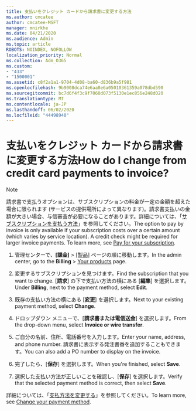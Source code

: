 ```yaml
---
title: 支払いをクレジット カードから請求書に変更する方法
ms.author: cmcatee
author: cmcatee-MSFT
manager: mnirkhe
ms.date: 04/21/2020
ms.audience: Admin
ms.topic: article
ROBOTS: NOINDEX, NOFOLLOW
localization_priority: Normal
ms.collection: Adm_O365
ms.custom:
- "433"
- "1500001"
ms.assetid: c8f2a1a1-9704-4d08-ba60-d836b9a5f981
ms.openlocfilehash: 9b9008dca74e6aa8e6a05010361359a078dbd590
ms.sourcegitcommit: bc7d6f4f3c9f7060d073f5130e1ec856e248d020
ms.translationtype: MT
ms.contentlocale: ja-JP
ms.lasthandoff: 06/02/2020
ms.locfileid: "44498940"
---
```

# <a name="how-do-i-change-from-credit-card-payments-to-invoice"></a><span data-ttu-id="53f65-102">支払いをクレジット カードから請求書に変更する方法</span><span class="sxs-lookup"><span data-stu-id="53f65-102">How do I change from credit card payments to invoice?</span></span>

> [!NOTE]
> <span data-ttu-id="53f65-p101">請求書で支払うオプションは、サブスクリプションの料金が一定の金額を超えた場合に限られます (サービスの提供場所によって異なります)。請求書支払いの金額が大きい場合、与信審査が必要になることがあります。詳細については、「[サブスクリプションを支払う方法](https://docs.microsoft.com/microsoft-365/commerce/billing-and-payments/pay-for-your-subscription)」を参照してください。</span><span class="sxs-lookup"><span data-stu-id="53f65-p101">The option to pay by invoice is only available if your subscription costs over a certain amount (which varies by service location). A credit check might be required for larger invoice payments. To learn more, see [Pay for your subscription](https://docs.microsoft.com/microsoft-365/commerce/billing-and-payments/pay-for-your-subscription).</span></span>

1. <span data-ttu-id="53f65-106">管理センターで、**[課金]** > [[製品]](https://go.microsoft.com/fwlink/p/?linkid=842054) ページの順に移動します。</span><span class="sxs-lookup"><span data-stu-id="53f65-106">In the admin center, go to the **Billing** > [Your products](https://go.microsoft.com/fwlink/p/?linkid=842054) page.</span></span>

2. <span data-ttu-id="53f65-107">変更するサブスクリプションを見つけます。</span><span class="sxs-lookup"><span data-stu-id="53f65-107">Find the subscription that you want to change.</span></span> <span data-ttu-id="53f65-108">[**請求**] の下で支払い方法の横にある [**編集**] を選択します。</span><span class="sxs-lookup"><span data-stu-id="53f65-108">Under **Billing**, next to the payment method, select **Edit**.</span></span>

3. <span data-ttu-id="53f65-109">既存の支払い方法の横にある [**変更**] を選択します。</span><span class="sxs-lookup"><span data-stu-id="53f65-109">Next to your existing payment method, select **Change**.</span></span>

4. <span data-ttu-id="53f65-110">ドロップダウン メニューで、[**請求書または電信送金**] を選択します。</span><span class="sxs-lookup"><span data-stu-id="53f65-110">From the drop-down menu, select **Invoice or wire transfer**.</span></span>

5. <span data-ttu-id="53f65-111">ご自分の名前、住所、電話番号を入力します。</span><span class="sxs-lookup"><span data-stu-id="53f65-111">Enter your name, address, and phone number.</span></span> <span data-ttu-id="53f65-112">請求書に表示する発注書番を追加することもできます。</span><span class="sxs-lookup"><span data-stu-id="53f65-112">You can also add a PO number to display on the invoice.</span></span>

6. <span data-ttu-id="53f65-113">完了したら、[**保存**] を選択します。</span><span class="sxs-lookup"><span data-stu-id="53f65-113">When you're finished, select **Save**.</span></span>

7. <span data-ttu-id="53f65-114">選択した支払い方法が正しいことを確認し、[**保存**] を選択します。</span><span class="sxs-lookup"><span data-stu-id="53f65-114">Verify that the selected payment method is correct, then select **Save**.</span></span>

<span data-ttu-id="53f65-115">詳細については、「[支払方法を変更する](https://docs.microsoft.com/microsoft-365/commerce/billing-and-payments/change-payment-method)」を参照してください。</span><span class="sxs-lookup"><span data-stu-id="53f65-115">To learn more, see [Change your payment method](https://docs.microsoft.com/microsoft-365/commerce/billing-and-payments/change-payment-method).</span></span>